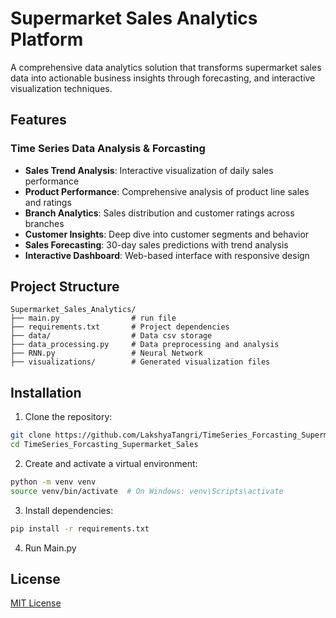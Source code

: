 # Supermarket Sales Analytics Platform

A comprehensive data analytics solution that transforms supermarket sales data into actionable business insights through forecasting, and interactive visualization techniques.

## Features

### Time Series Data Analysis & Forcasting 
- **Sales Trend Analysis**: Interactive visualization of daily sales performance
- **Product Performance**: Comprehensive analysis of product line sales and ratings
- **Branch Analytics**: Sales distribution and customer ratings across branches
- **Customer Insights**: Deep dive into customer segments and behavior
- **Sales Forecasting**: 30-day sales predictions with trend analysis
- **Interactive Dashboard**: Web-based interface with responsive design


## Project Structure
```
Supermarket_Sales_Analytics/
├── main.py                # run file
├── requirements.txt       # Project dependencies
├── data/                  # Data csv storage
├── data_processing.py     # Data preprocessing and analysis
├── RNN.py                 # Neural Network
├── visualizations/        # Generated visualization files

```

## Installation

1. Clone the repository:
```bash
git clone https://github.com/LakshyaTangri/TimeSeries_Forcasting_Supermarket_Sales.git
cd TimeSeries_Forcasting_Supermarket_Sales
```

2. Create and activate a virtual environment:
```bash
python -m venv venv
source venv/bin/activate  # On Windows: venv\Scripts\activate
```

3. Install dependencies:
```bash
pip install -r requirements.txt
```
4. Run Main.py

## License
[MIT License](LICENSE)
